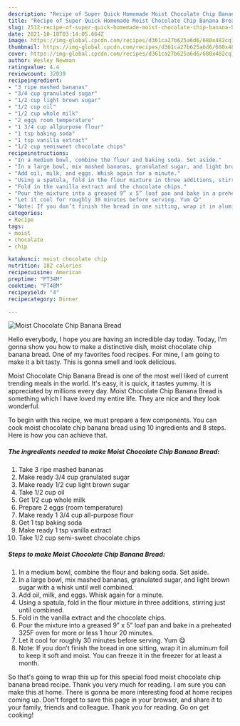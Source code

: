 ```yaml
---
description: "Recipe of Super Quick Homemade Moist Chocolate Chip Banana Bread"
title: "Recipe of Super Quick Homemade Moist Chocolate Chip Banana Bread"
slug: 2512-recipe-of-super-quick-homemade-moist-chocolate-chip-banana-bread
date: 2021-10-18T03:14:05.664Z
image: https://img-global.cpcdn.com/recipes/d361ca27b625a6d6/680x482cq70/moist-chocolate-chip-banana-bread-recipe-main-photo.jpg
thumbnail: https://img-global.cpcdn.com/recipes/d361ca27b625a6d6/680x482cq70/moist-chocolate-chip-banana-bread-recipe-main-photo.jpg
cover: https://img-global.cpcdn.com/recipes/d361ca27b625a6d6/680x482cq70/moist-chocolate-chip-banana-bread-recipe-main-photo.jpg
author: Wesley Newman
ratingvalue: 4.4
reviewcount: 32039
recipeingredient:
- "3 ripe mashed bananas"
- "3/4 cup granulated sugar"
- "1/2 cup light brown sugar"
- "1/2 cup oil"
- "1/2 cup whole milk"
- "2 eggs room temperature"
- "1 3/4 cup allpurpose flour"
- "1 tsp baking soda"
- "1 tsp vanilla extract"
- "1/2 cup semisweet chocolate chips"
recipeinstructions:
- "In a medium bowl, combine the flour and baking soda. Set aside."
- "In a large bowl, mix mashed bananas, granulated sugar, and light brown sugar with a whisk until well combined."
- "Add oil, milk, and eggs. Whisk again for a minute."
- "Using a spatula, fold in the flour mixture in three additions, stirring just until combined."
- "Fold in the vanilla extract and the chocolate chips."
- "Pour the mixture into a greased 9” x 5” loaf pan and bake in a preheated 325F oven for more or less 1 hour 20 minutes."
- "Let it cool for roughly 30 minutes before serving. Yum 😋"
- "Note: If you don’t finish the bread in one sitting, wrap it in aluminum foil to keep it soft and moist. You can freeze it in the freezer for at least a month."
categories:
- Recipe
tags:
- moist
- chocolate
- chip

katakunci: moist chocolate chip 
nutrition: 182 calories
recipecuisine: American
preptime: "PT34M"
cooktime: "PT48M"
recipeyield: "4"
recipecategory: Dinner

---
```



![Moist Chocolate Chip Banana Bread](https://img-global.cpcdn.com/recipes/d361ca27b625a6d6/680x482cq70/moist-chocolate-chip-banana-bread-recipe-main-photo.jpg)

Hello everybody, I hope you are having an incredible day today. Today, I'm gonna show you how to make a distinctive dish, moist chocolate chip banana bread. One of my favorites food recipes. For mine, I am going to make it a bit tasty. This is gonna smell and look delicious.



Moist Chocolate Chip Banana Bread is one of the most well liked of current trending meals in the world. It's easy, it is quick, it tastes yummy. It is appreciated by millions every day. Moist Chocolate Chip Banana Bread is something which I have loved my entire life. They are nice and they look wonderful.


To begin with this recipe, we must prepare a few components. You can cook moist chocolate chip banana bread using 10 ingredients and 8 steps. Here is how you can achieve that.

<!--inarticleads1-->

##### The ingredients needed to make Moist Chocolate Chip Banana Bread:

1. Take 3 ripe mashed bananas
1. Make ready 3/4 cup granulated sugar
1. Make ready 1/2 cup light brown sugar
1. Take 1/2 cup oil
1. Get 1/2 cup whole milk
1. Prepare 2 eggs (room temperature)
1. Make ready 1 3/4 cup all-purpose flour
1. Get 1 tsp baking soda
1. Make ready 1 tsp vanilla extract
1. Take 1/2 cup semi-sweet chocolate chips




<!--inarticleads2-->

##### Steps to make Moist Chocolate Chip Banana Bread:

1. In a medium bowl, combine the flour and baking soda. Set aside.
1. In a large bowl, mix mashed bananas, granulated sugar, and light brown sugar with a whisk until well combined.
1. Add oil, milk, and eggs. Whisk again for a minute.
1. Using a spatula, fold in the flour mixture in three additions, stirring just until combined.
1. Fold in the vanilla extract and the chocolate chips.
1. Pour the mixture into a greased 9” x 5” loaf pan and bake in a preheated 325F oven for more or less 1 hour 20 minutes.
1. Let it cool for roughly 30 minutes before serving. Yum 😋
1. Note: If you don’t finish the bread in one sitting, wrap it in aluminum foil to keep it soft and moist. You can freeze it in the freezer for at least a month.




So that's going to wrap this up for this special food moist chocolate chip banana bread recipe. Thank you very much for reading. I am sure you can make this at home. There is gonna be more interesting food at home recipes coming up. Don't forget to save this page in your browser, and share it to your family, friends and colleague. Thank you for reading. Go on get cooking!
